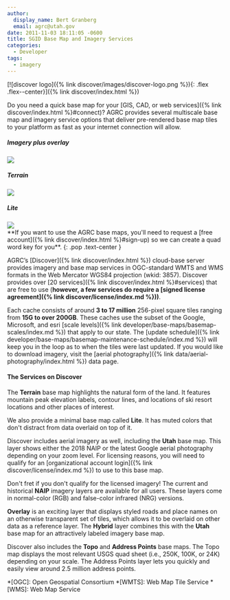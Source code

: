 ```yaml
---
author:
  display_name: Bert Granberg
  email: agrc@utah.gov
date: 2011-11-03 18:11:05 -0600
title: SGID Base Map and Imagery Services
categories:
  - Developer
tags:
  - imagery
---
```

[![discover logo]({% link discover/images/discover-logo.png %}){: .flex .flex--center}]({% link discover/index.html %})

Do you need a quick base map for your [GIS, CAD, or web services]({% link discover/index.html %}#connect)? AGRC provides several multiscale base map and imagery service options that deliver pre-rendered base map tiles to your platform as fast as your internet connection will allow.

<div class="grid">
  <div class="grid__col grid__col--1-of-3 text-center">
      <h5 class="text-center">Imagery plus overlay</h5>
      <img src="{% link images/stgeorge_hybrid_basemap.png %}" class="outline" loading="lazy" />
  </div>
  <div class="grid__col grid__col--1-of-3 text-center">
      <h5 class="text-center">Terrain</h5>
      <img src="{% link images/brianhead_terrain_basemap.png %}" class="outline" loading="lazy" />
  </div>
  <div class="grid__col grid__col--1-of-3 text-center">
      <h5 class="text-center">Lite</h5>
      <img src="{% link images/provo_lite_basemap.png %}" class="outline" loading="lazy" />
  </div>
</div>
<i class="fas fa-exclamation-triangle"></i> **If you want to use the AGRC base maps, you'll need to request a [free account]({% link discover/index.html %}#sign-up) so we can create a quad word key for you**. <i class="fas fa-exclamation-triangle"></i>
{: .pop .text-center }

AGRC’s [Discover]({% link discover/index.html %}) cloud-base server provides imagery and base map services in OGC-standard WMTS and WMS formats in the Web Mercator WGS84 projection (wkid: 3857). Discover provides over [20 services]({% link discover/index.html %}#services) that are free to use (**however, a few services do require a [signed license agreement]({% link discover/license/index.md %}))**.

<i class="fas fa-fw fa-info-circle"></i> Each cache consists of around **3 to 17 million** 256-pixel square tiles ranging from **15G to over 200GB**. These caches use the subset of the Google, Microsoft, and esri [scale levels]({% link developer/base-maps/basemap-scales/index.md %}) that apply to our state. The [update schedule]({% link developer/base-maps/basemap-maintenance-schedule/index.md %}) will keep you in the loop as to when the tiles were last updated. If you would like to download imagery, visit the [aerial photography]({% link data/aerial-photography/index.html %}) data page.

#### The Services on Discover

<i class="fas fa-fw fa-map"></i> The **Terrain** base map highlights the natural form of the land. It features mountain peak elevation labels, contour lines, and locations of ski resort locations and other places of interest.

<i class="fas fa-fw fa-map"></i> We also provide a minimal base map called **Lite**. It has muted colors that don't distract from data overlaid on top of it.

<i class="fas fa-fw fa-image"></i><i class="fas fa-fw fa-lock"></i> Discover includes aerial imagery as well, including the **Utah** base map. This layer shows either the 2018 NAIP or the latest Google aerial photography depending on your zoom level. For licensing reasons, you will need to qualify for an [organizational account login]({% link discover/license/index.md %}) to use to this base map.

<i class="fas fa-fw fa-image"></i> Don't fret if you don't qualify for the licensed imagery! The current and historical **NAIP** imagery layers are available for all users. These layers come in normal-color (RGB) and false-color infrared (NRG) versions.

<i class="fas fa-fw fa-map"></i> **Overlay** is an exciting layer that displays styled roads and place names on an otherwise transparent set of tiles, which allows it to be overlaid on other data as a reference layer. The **Hybrid** layer combines this with the **Utah** base map for an attractively labeled imagery base map.

<i class="fas fa-fw fa-map"></i> Discover also includes the **Topo** and **Address Points** base maps. The Topo map displays the most relevant USGS quad sheet (i.e., 250K, 100K, or 24K) depending on your scale. The Address Points layer lets you quickly and easily view around 2.5 million address points.

*[OGC]: Open Geospatial Consortium
*[WMTS]: Web Map Tile Service
*[WMS]: Web Map Service
